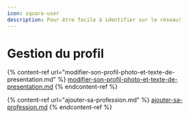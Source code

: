 ```yaml
---
icon: square-user
description: Pour être facile à identifier sur le réseau!
---
```


# Gestion du profil

{% content-ref url="modifier-son-profil-photo-et-texte-de-presentation.md" %}
[modifier-son-profil-photo-et-texte-de-presentation.md](modifier-son-profil-photo-et-texte-de-presentation.md)
{% endcontent-ref %}

{% content-ref url="ajouter-sa-profession.md" %}
[ajouter-sa-profession.md](ajouter-sa-profession.md)
{% endcontent-ref %}
